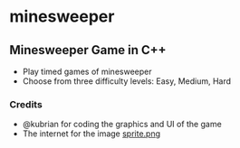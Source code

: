 # minesweeper

## Minesweeper Game in C++
<ul>
  <li> Play timed games of minesweeper</li>
  <li> Choose from three difficulty levels: Easy, Medium, Hard </li>
</ul>

### Credits
<ul>
  <li>@kubrian for coding the graphics and UI of the game</li>
  <li>The internet for the image <a href= "https://user-images.githubusercontent.com/47732483/142650281-4fdb4fe4-85ac-457a-b18e-3c730c97fd0e.png">sprite.png</li>

</ul>
